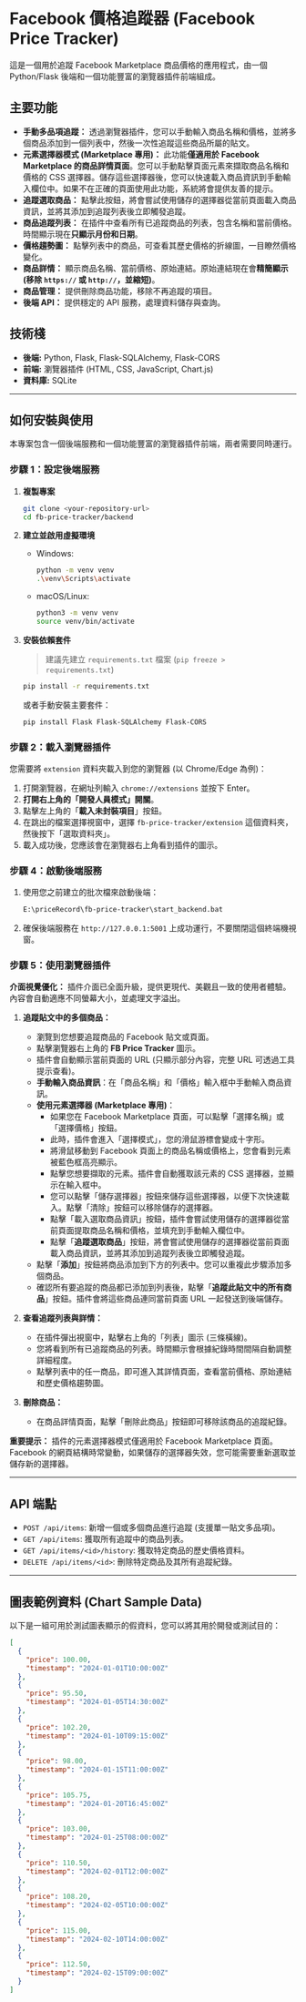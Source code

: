 # Facebook 價格追蹤器 (Facebook Price Tracker)

這是一個用於追蹤 Facebook Marketplace 商品價格的應用程式，由一個 Python/Flask 後端和一個功能豐富的瀏覽器插件前端組成。

## 主要功能

-   **手動多品項追蹤：** 透過瀏覽器插件，您可以手動輸入商品名稱和價格，並將多個商品添加到一個列表中，然後一次性追蹤這些商品所屬的貼文。
-   **元素選擇器模式 (Marketplace 專用)：** 此功能**僅適用於 Facebook Marketplace 的商品詳情頁面**。您可以手動點擊頁面元素來擷取商品名稱和價格的 CSS 選擇器。儲存這些選擇器後，您可以快速載入商品資訊到手動輸入欄位中。如果不在正確的頁面使用此功能，系統將會提供友善的提示。
-   **追蹤選取商品：** 點擊此按鈕，將會嘗試使用儲存的選擇器從當前頁面載入商品資訊，並將其添加到追蹤列表後立即觸發追蹤。
-   **商品追蹤列表：** 在插件中查看所有已追蹤商品的列表，包含名稱和當前價格。時間顯示現在**只顯示月份和日期**。
-   **價格趨勢圖：** 點擊列表中的商品，可查看其歷史價格的折線圖，一目瞭然價格變化。
-   **商品詳情：** 顯示商品名稱、當前價格、原始連結。原始連結現在會**精簡顯示 (移除 `https://` 或 `http://`，並縮短)**。
-   **商品管理：** 提供刪除商品功能，移除不再追蹤的項目。
-   **後端 API：** 提供穩定的 API 服務，處理資料儲存與查詢。

## 技術棧

-   **後端:** Python, Flask, Flask-SQLAlchemy, Flask-CORS
-   **前端:** 瀏覽器插件 (HTML, CSS, JavaScript, Chart.js)
-   **資料庫:** SQLite

---

## 如何安裝與使用

本專案包含一個後端服務和一個功能豐富的瀏覽器插件前端，兩者需要同時運行。

### 步驟 1：設定後端服務

1.  **複製專案**
    ```bash
    git clone <your-repository-url>
    cd fb-price-tracker/backend
    ```

2.  **建立並啟用虛擬環境**
    -   Windows:
        ```bash
        python -m venv venv
        .\venv\Scripts\activate
        ```
    -   macOS/Linux:
        ```bash
        python3 -m venv venv
        source venv/bin/activate
        ```

3.  **安裝依賴套件**
    > 建議先建立 `requirements.txt` 檔案 (`pip freeze > requirements.txt`)
    ```bash
    pip install -r requirements.txt
    ```
    或者手動安裝主要套件：
    ```bash
    pip install Flask Flask-SQLAlchemy Flask-CORS
    ```

### 步驟 2：載入瀏覽器插件

您需要將 `extension` 資料夾載入到您的瀏覽器 (以 Chrome/Edge 為例)：

1.  打開瀏覽器，在網址列輸入 `chrome://extensions` 並按下 Enter。
2.  **打開右上角的「開發人員模式」開關**。
3.  點擊左上角的「**載入未封裝項目**」按鈕。
4.  在跳出的檔案選擇視窗中，選擇 `fb-price-tracker/extension` 這個資料夾，然後按下「選取資料夾」。
5.  載入成功後，您應該會在瀏覽器右上角看到插件的圖示。


### 步驟 4：啟動後端服務

1.  使用您之前建立的批次檔來啟動後端：
    ```bash
    E:\priceRecord\fb-price-tracker\start_backend.bat
    ```
2.  確保後端服務在 `http://127.0.0.1:5001` 上成功運行，不要關閉這個終端機視窗。

### 步驟 5：使用瀏覽器插件

**介面視覺優化：** 插件介面已全面升級，提供更現代、美觀且一致的使用者體驗。內容會自動適應不同螢幕大小，並處理文字溢出。

1.  **追蹤貼文中的多個商品：**
    *   瀏覽到您想要追蹤商品的 Facebook 貼文或頁面。
    *   點擊瀏覽器右上角的 **FB Price Tracker** 圖示。
    *   插件會自動顯示當前頁面的 URL (只顯示部分內容，完整 URL 可透過工具提示查看)。
    *   **手動輸入商品資訊**：在「商品名稱」和「價格」輸入框中手動輸入商品資訊。
    *   **使用元素選擇器 (Marketplace 專用)**：
        *   如果您在 Facebook Marketplace 頁面，可以點擊「選擇名稱」或「選擇價格」按鈕。
        *   此時，插件會進入「選擇模式」，您的滑鼠游標會變成十字形。
        *   將滑鼠移動到 Facebook 頁面上的商品名稱或價格上，您會看到元素被藍色框高亮顯示。
        *   點擊您想要擷取的元素。插件會自動獲取該元素的 CSS 選擇器，並顯示在輸入框中。
        *   您可以點擊「儲存選擇器」按鈕來儲存這些選擇器，以便下次快速載入。點擊「清除」按鈕可以移除儲存的選擇器。
        *   點擊「載入選取商品資訊」按鈕，插件會嘗試使用儲存的選擇器從當前頁面提取商品名稱和價格，並填充到手動輸入欄位中。
        *   點擊「**追蹤選取商品**」按鈕，將會嘗試使用儲存的選擇器從當前頁面載入商品資訊，並將其添加到追蹤列表後立即觸發追蹤。
    *   點擊「**添加**」按鈕將商品添加到下方的列表中。您可以重複此步驟添加多個商品。
    *   確認所有要追蹤的商品都已添加到列表後，點擊「**追蹤此貼文中的所有商品**」按鈕。插件會將這些商品連同當前頁面 URL 一起發送到後端儲存。

2.  **查看追蹤列表與詳情：**
    *   在插件彈出視窗中，點擊右上角的「列表」圖示 (三條橫線)。
    *   您將看到所有已追蹤商品的列表。時間顯示會根據紀錄時間間隔自動調整詳細程度。
    *   點擊列表中的任一商品，即可進入其詳情頁面，查看當前價格、原始連結和歷史價格趨勢圖。

3.  **刪除商品：**
    *   在商品詳情頁面，點擊「刪除此商品」按鈕即可移除該商品的追蹤紀錄。

**重要提示：** 插件的元素選擇器模式僅適用於 Facebook Marketplace 頁面。Facebook 的網頁結構時常變動，如果儲存的選擇器失效，您可能需要重新選取並儲存新的選擇器。

---

## API 端點

-   `POST /api/items`: 新增一個或多個商品進行追蹤 (支援單一貼文多品項)。
-   `GET /api/items`: 獲取所有追蹤中的商品列表。
-   `GET /api/items/<id>/history`: 獲取特定商品的歷史價格資料。
-   `DELETE /api/items/<id>`: 刪除特定商品及其所有追蹤紀錄。

---

## 圖表範例資料 (Chart Sample Data)

以下是一組可用於測試圖表顯示的假資料，您可以將其用於開發或測試目的：

```json
[
  {
    "price": 100.00,
    "timestamp": "2024-01-01T10:00:00Z"
  },
  {
    "price": 95.50,
    "timestamp": "2024-01-05T14:30:00Z"
  },
  {
    "price": 102.20,
    "timestamp": "2024-01-10T09:15:00Z"
  },
  {
    "price": 98.00,
    "timestamp": "2024-01-15T11:00:00Z"
  },
  {
    "price": 105.75,
    "timestamp": "2024-01-20T16:45:00Z"
  },
  {
    "price": 103.00,
    "timestamp": "2024-01-25T08:00:00Z"
  },
  {
    "price": 110.50,
    "timestamp": "2024-02-01T12:00:00Z"
  },
  {
    "price": 108.20,
    "timestamp": "2024-02-05T10:00:00Z"
  },
  {
    "price": 115.00,
    "timestamp": "2024-02-10T14:00:00Z"
  },
  {
    "price": 112.50,
    "timestamp": "2024-02-15T09:00:00Z"
  }
]
```
